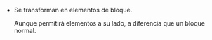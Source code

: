 - Se transforman en elementos de bloque.

    Aunque permitirá elementos a su lado, a diferencia que un bloque normal.
